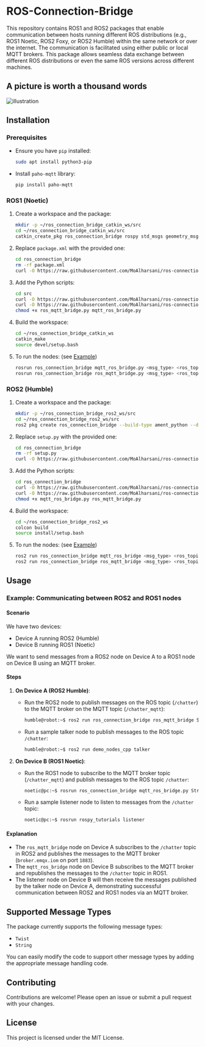 # ROS-Connection-Bridge

This repository contains ROS1 and ROS2 packages that enable communication between hosts running different ROS distributions (e.g., ROS1 Noetic, ROS2 Foxy, or ROS2 Humble) within the same network or over the internet. The communication is facilitated using either public or local MQTT brokers. This package allows seamless data exchange between different ROS distributions or even the same ROS versions across different machines. 

## A picture is worth a thousand words
![illustration](https://github.com/user-attachments/assets/229a6cba-0263-490c-9b69-64d4caea1c41)


## Installation

### Prerequisites

- Ensure you have `pip` installed:

    ```bash
    sudo apt install python3-pip
    ```

- Install `paho-mqtt` library:

    ```bash
    pip install paho-mqtt
    ```

### ROS1 (Noetic)

1. Create a workspace and the package:

    ```bash
    mkdir -p ~/ros_connection_bridge_catkin_ws/src
    cd ~/ros_connection_bridge_catkin_ws/src
    catkin_create_pkg ros_connection_bridge rospy std_msgs geometry_msgs
    ```

2. Replace `package.xml` with the provided one:

    ```bash
    cd ros_connection_bridge
    rm -rf package.xml
    curl -O https://raw.githubusercontent.com/MoAlharsani/ros-connection-bridge/main/ros1-noetic-pkg/package.xml
    ```

3. Add the Python scripts:

    ```bash
    cd src
    curl -O https://raw.githubusercontent.com/MoAlharsani/ros-connection-bridge/main/ros1-noetic-pkg/ros_mqtt_bridge.py
    curl -O https://raw.githubusercontent.com/MoAlharsani/ros-connection-bridge/main/ros1-noetic-pkg/mqtt_ros_bridge.py
    chmod +x ros_mqtt_bridge.py mqtt_ros_bridge.py
    ```

4. Build the workspace:

    ```bash
    cd ~/ros_connection_bridge_catkin_ws
    catkin_make
    source devel/setup.bash
    ```

5. To run the nodes: (see [Example](#example-communicating-between-ros2-and-ros1-nodes))

    ```bash
    rosrun ros_connection_bridge mqtt_ros_bridge.py <msg_type> <ros_topic> <mqtt_topic> [host] [port]
    rosrun ros_connection_bridge ros_mqtt_bridge.py <msg_type> <ros_topic> <mqtt_topic> [host] [port]
    ```

### ROS2 (Humble)

1. Create a workspace and the package:

    ```bash
    mkdir -p ~/ros_connection_bridge_ros2_ws/src
    cd ~/ros_connection_bridge_ros2_ws/src
    ros2 pkg create ros_connection_bridge --build-type ament_python --dependencies rclpy
    ```

2. Replace `setup.py` with the provided one:

    ```bash
    cd ros_connection_bridge
    rm -rf setup.py
    curl -O https://raw.githubusercontent.com/MoAlharsani/ros-connection-bridge/main/ros2-humble-pkg/setup.py
    ```

3. Add the Python scripts:

    ```bash
    cd ros_connection_bridge
    curl -O https://raw.githubusercontent.com/MoAlharsani/ros-connection-bridge/main/ros2-humble-pkg/mqtt_ros_bridge.py
    curl -O https://raw.githubusercontent.com/MoAlharsani/ros-connection-bridge/main/ros2-humble-pkg/ros_mqtt_bridge.py
    chmod +x mqtt_ros_bridge.py ros_mqtt_bridge.py
    ```

4. Build the workspace:

    ```bash
    cd ~/ros_connection_bridge_ros2_ws
    colcon build
    source install/setup.bash
    ```

5. To run the nodes: (see [Example](#example-communicating-between-ros2-and-ros1-nodes))

    ```bash 
    ros2 run ros_connection_bridge mqtt_ros_bridge <msg_type> <ros_topic> <mqtt_topic> [host] [port]
    ros2 run ros_connection_bridge ros_mqtt_bridge <msg_type> <ros_topic> <mqtt_topic> [host] [port]
    ```


## Usage

### Example: Communicating between ROS2 and ROS1 nodes

#### Scenario

We have two devices:
- Device A running ROS2 (Humble)
- Device B running ROS1 (Noetic)

We want to send messages from a ROS2 node on Device A to a ROS1 node on Device B using an MQTT broker.

#### Steps

1. **On Device A (ROS2 Humble)**:

    - Run the ROS2 node to publish messages on the ROS topic (`/chatter`) to the MQTT broker on the MQTT topic (`/chatter_mqtt`):

        ```bash
        humble@robot:~$ ros2 run ros_connection_bridge ros_mqtt_bridge String /chatter /chatter_mqtt broker.emqx.io 1883
        ```

    - Run a sample talker node to publish messages to the ROS topic `/chatter`:

        ```bash
        humble@robot:~$ ros2 run demo_nodes_cpp talker
        ```

2. **On Device B (ROS1 Noetic)**:

    - Run the ROS1 node to subscribe to the MQTT broker topic (`/chatter_mqtt`) and publish messages to the ROS topic `/chatter`:

        ```bash
        noetic@pc:~$ rosrun ros_connection_bridge mqtt_ros_bridge.py String /chatter /chatter_mqtt broker.emqx.io 1883
        ```

    - Run a sample listener node to listen to messages from the `/chatter` topic:

        ```bash
        noetic@pc:~$ rosrun rospy_tutorials listener
        ```

#### Explanation

- The `ros_mqtt_bridge` node on Device A subscribes to the `/chatter` topic in ROS2 and publishes the messages to the MQTT broker (`broker.emqx.iom` on port `1883`).
- The `mqtt_ros_bridge` node on Device B subscribes to the MQTT broker and republishes the messages to the `/chatter` topic in ROS1.
- The listener node on Device B will then receive the messages published by the talker node on Device A, demonstrating successful communication between ROS2 and ROS1 nodes via an MQTT broker.

## Supported Message Types

The package currently supports the following message types:

- `Twist`
- `String`

You can easily modify the code to support other message types by adding the appropriate message handling code.

## Contributing

Contributions are welcome! Please open an issue or submit a pull request with your changes.

## License

This project is licensed under the MIT License. 
